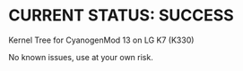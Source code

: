 # CURRENT STATUS: SUCCESS
Kernel Tree for CyanogenMod 13 on LG K7 (K330)


No known issues, use at your own risk.
